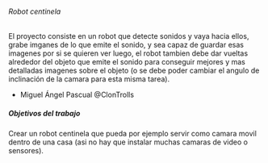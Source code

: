 ﻿###### Robot centinela

El proyecto consiste en un robot que detecte sonidos y vaya hacia ellos, grabe imganes de 
lo que emite el sonido, y sea capaz de guardar esas imagenes por si se quieren ver luego,
el robot tambien debe dar vueltas alrededor del objeto que emite el sonido para conseguir 
mejores y mas detalladas imagenes sobre el objeto (o se debe poder cambiar el angulo de 
inclinación de la camara para esta misma tarea).

- Miguel Ángel Pascual  @ClonTrolls


##### Objetivos del trabajo

Crear un robot centinela que pueda por ejemplo servir como camara movil dentro de una casa 
(asi no hay que instalar muchas camaras de video o sensores).